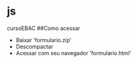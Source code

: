 # js
cursoEBAC
##Como acessar
- Baixar 'formulario.zip'
- Descompactar
- Acessar com seu navegador 'formulario.html'
